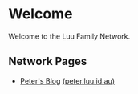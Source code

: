 # Welcome

Welcome to the Luu Family Network.

## Network Pages

- [Peter's Blog](https://peter.luu.id.au/) [(peter.luu.id.au)](https://peter.luu.id.au/)
